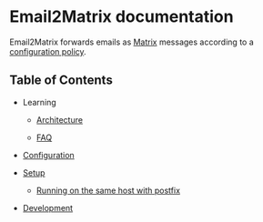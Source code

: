 # Email2Matrix documentation

Email2Matrix forwards emails as [Matrix](http://matrix.org/) messages according to a [configuration policy](configuration.md).


## Table of Contents

- Learning

	- [Architecture](architecture.md)

	- [FAQ](faq.md)

- [Configuration](configuration.md)
- [Setup](setup.md)
	- [Running on the same host with postfix](setup_with_postfix.md)
- [Development](development.md)
